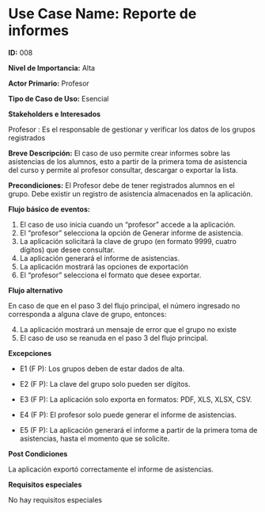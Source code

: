 # **Use Case Name:** Reporte de informes

**ID:** 008

**Nivel de Importancia:** Alta

**Actor Primario:** Profesor

**Tipo de Caso de Uso:** Esencial 

**Stakeholders e Interesados**

Profesor : Es el responsable de gestionar y verificar los datos de los grupos registrados

**Breve Descripción:** 
El caso de uso permite crear informes sobre las asistencias de los alumnos, esto a partir de la primera toma de asistencia del curso y permite al profesor consultar, descargar o exportar la lista.

**Precondiciones:** 
El Profesor debe de tener registrados alumnos en el grupo.
Debe existir un registro de asistencia almacenados en la aplicación.

**Flujo básico de eventos:**
1. 	El caso de uso inicia cuando un “profesor” accede a la aplicación.
2. 	El “profesor” selecciona la opción de Generar informe de asistencia.	
3. 	La aplicación solicitará la clave de grupo (en formato 9999, cuatro dígitos) que desee consultar.   
4.	La aplicación generará el informe de asistencias.   
6.	La aplicación mostrará las opciones de exportación  
7. 	El “profesor” selecciona el formato que desee exportar. 

**Flujo alternativo**
 
En caso de que en el paso 3 del flujo principal, el número ingresado no corresponda a alguna clave de grupo, entonces:

4.   La aplicación mostrará un mensaje de error que el grupo no existe 
5.   El caso de uso se reanuda en el paso 3 del flujo principal.

**Excepciones**

* E1 (F P): Los grupos deben de estar dados de alta.

* E2 (F P): La clave del grupo solo pueden ser dígitos.

* E3 (F P): La aplicación solo exporta en formatos: PDF, XLS, XLSX, CSV. 

* E4 (F P): El profesor solo puede generar el informe de asistencias.

* E5 (F P): La aplicación generará el informe a partir de la primera toma de asistencias, hasta el momento que se solicite. 
  
**Post Condiciones**

La aplicación exportó correctamente el informe de asistencias.

**Requisitos especiales**

No hay requisitos especiales
